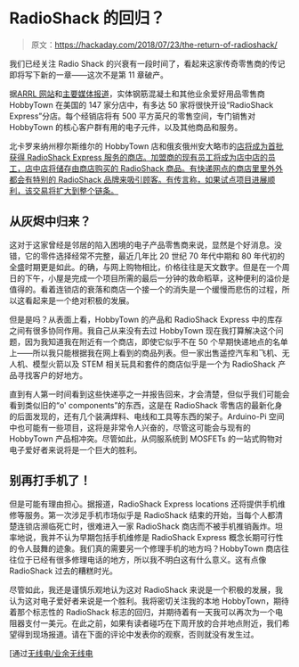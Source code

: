 # RadioShack 的回归？

> 原文：<https://hackaday.com/2018/07/23/the-return-of-radioshack/>

我们已经关注 Radio Shack 的兴衰有一段时间了，看起来这家传奇零售商的传记即将写下新的一章——这次不是第 11 章破产。

据[ARRL 网站](http://www.arrl.org/news/radioshack-express-stores-to-open-in-hobbytown-usa-locations)和[主要媒体报道](https://nypost.com/2018/07/13/radioshacks-comeback-is-taking-shape/?utm_source=url_sitebuttons&utm_medium=site%20buttons&utm_campaign=site%20buttons)，实体钢筋混凝土和其他业余爱好用品零售商 HobbyTown 在美国的 147 家分店中，有多达 50 家将很快开设“RadioShack Express”分店。每个经销店将有 500 平方英尺的零售空间，专门销售对 HobbyTown 的核心客户群有用的电子元件，以及其他商品和服务。

北卡罗来纳州穆尔斯维尔的 HobbyTown 店和俄亥俄州安大略市的[店将成为首批获得 RadioShack Express 服务的商店。加盟商的现有员工将成为店中店的员工，店中店将储存由商店购买的 RadioShack 商品。有快递网点的商店里里外外都会有特别的 RadioShack 品牌来吸引顾客。有传言称，如果试点项目进展顺利，该交易将扩大到整个链条。](http://www.wmfd.com/news/single.asp?story=76570)

## 从灰烬中归来？

这对于这家曾经是邻居的陷入困境的电子产品零售商来说，显然是个好消息。没错，它的零件选择经常不完整，最近几年比 20 世纪 70 年代中期和 80 年代初的全盛时期更是如此。的确，与网上购物相比，价格往往是天文数字。但是在一个周日的下午，小屋是完成一个项目所需的最后一分钟的救命稻草，这种便利的溢价是值得的。看着连锁店的衰落和商店一个接一个的消失是一个缓慢而悲伤的过程，所以这看起来是一个绝对积极的发展。

但是是吗？从表面上看，HobbyTown 的产品和 RadioShack Express 中的库存之间有很多协同作用。我自己从来没有去过 HobbyTown 现在我打算解决这个问题，因为我知道我在附近有一个商店，即使它似乎不在 50 个早期快递地点的名单上——所以我只能根据我在网上看到的商品列表。但一家出售遥控汽车和飞机、无人机、模型火箭以及 STEM 相关玩具和套件的商店似乎是一个为 RadioShack 产品寻找客户的好地方。

直到有人第一时间看到这些快递亭之一并报告回来，才会清楚，但似乎我们可能会看到类似旧的“o' components”的东西，这是在 RadioShack 零售店的最新化身的后面发现的，还有几个装满焊料、电线和工具等东西的架子。Arduino-Pi 空间中也可能有一些项目，这将是非常令人兴奋的，尽管这可能会与现有的 HobbyTown 产品相冲突。尽管如此，从伺服系统到 MOSFETs 的一站式购物对电子爱好者来说将是一个巨大的胜利。

## 别再打手机了！

但是可能有理由担心。据报道，RadioShack Express locations 还将提供手机维修等服务。第一次涉足手机市场似乎是 RadioShack 结束的开始，当每个人都清楚连锁店濒临死亡时，很难进入一家 RadioShack 商店而不被手机推销轰炸。坦率地说，我并不认为早期包括手机维修是 RadioShack Express 概念长期可行性的令人鼓舞的迹象。我们真的需要另一个修理手机的地方吗？HobbyTown 商店往往位于已经有很多修理电话的地方，所以我不明白这有什么意义。这有点像 RadioShack 过去的糟糕时光。

尽管如此，我还是谨慎乐观地认为这对 RadioShack 来说是一个积极的发展，我认为这对电子爱好者来说是一个胜利。我将密切关注我的本地 HobbyTown，期待着那个标志性的 RadioShack 标志的回归，并期待着有一天我可以再次为一个电阻器支付一美元。在此之前，如果有读者碰巧在下周开放的合并地点附近，我们希望得到现场报道。请在下面的评论中发表你的观察，否则就没有发生过。

[通过[无线电/业余无线电](https://www.reddit.com/r/amateurradio/comments/90tjjh/radio_shack_express_stores_to_open_in_hobby_town/)